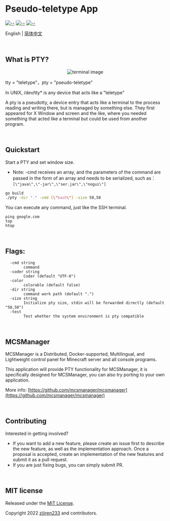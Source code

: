 
# Pseudo-teletype App

[![--](https://img.shields.io/badge/Go_Version-1.19-green.svg)](https://github.com/MCSManager)
[![--](https://img.shields.io/badge/Support-Windows/Linux-yellow.svg)](https://github.com/MCSManager)
[![--](https://img.shields.io/badge/License-MIT-red.svg)](https://github.com/MCSManager)


English | [简体中文](README_CN.md)

<br />

## What is PTY?


<div align=center>

![terminal image](https://user-images.githubusercontent.com/18360009/202891148-e7e5bf63-c4a9-454f-8f62-c91dc594cefa.png)


</div>



tty = "teletype"，pty = "pseudo-teletype"

In UNIX, /dev/tty\* is any device that acts like a "teletype"

A pty is a pseudotty, a device entry that acts like a terminal to the process reading and writing there,
but is managed by something else.
They first appeared for X Window and screen and the like,
where you needed something that acted like a terminal but could be used from another program.

<br />

## Quickstart

Start a PTY and set window size.

- Note: -cmd receives an array, and the parameters of the command are passed in the form of an array and needs to be serialized, such as：`[\"java\",\"-jar\",\"ser.jar\",\"nogui\"]`

```bash
go build
./pty -dir "." -cmd [\"bash\"] -size 50,50
```

You can execute any command, just like the SSH terminal.

```
ping google.com
top
htop
```

<br />

## Flags:

```
  -cmd string
        command
  -coder string
        Coder (default "UTF-8")
  -color
        colorable (default false)
  -dir string
        command work path (default ".")
  -size string
        Initialize pty size, stdin will be forwarded directly (default "50,50")
  -test
        Test whether the system environment is pty compatible
```

<br />

## MCSManager

MCSManager is a Distributed, Docker-supported, Multilingual, and Lightweight control panel for Minecraft server and all console programs.

This application will provide PTY functionality for MCSManager,
it is specifically designed for MCSManager,
you can also try porting to your own application.

More info: [https://github.com/mcsmanager/mcsmanager](https://github.com/mcsmanager/mcsmanager)

<br />

## Contributing

Interested in getting involved?

- If you want to add a new feature, please create an issue first to describe the new feature, as well as the implementation approach. Once a proposal is accepted, create an implementation of the new features and submit it as a pull request.
- If you are just fixing bugs, you can simply submit PR.

<br />

## MIT license

Released under the [MIT License](https://opensource.org/licenses/MIT).

Copyright 2022 [zijiren233](https://github.com/zijiren233) and contributors.
